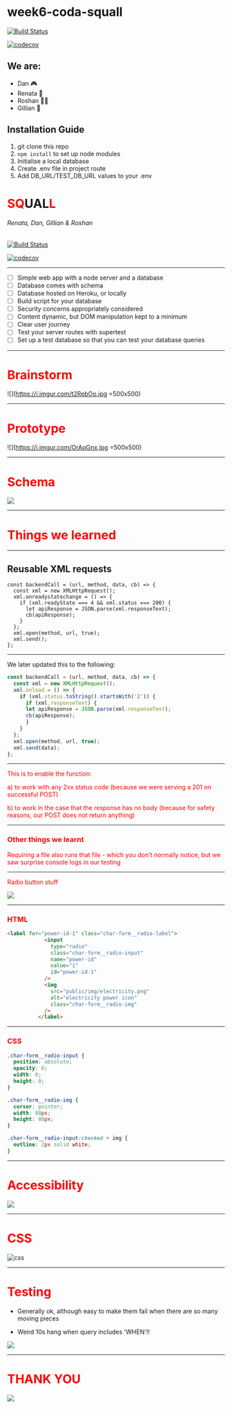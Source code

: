 # week6-coda-squall

[![Build Status](https://travis-ci.org/fac18/week6-coda-squall.svg?branch=master)](https://travis-ci.org/fac18/week6-coda-squall)

[![codecov](https://codecov.io/gh/fac18/week6-coda-squall/branch/master/graph/badge.svg)](https://codecov.io/gh/fac18/week6-coda-squall)

## We are:
* Dan 🎮
* Renata 🐰
* Roshan 🙆🏾
* Gillian 🍬

## Installation Guide

1. git clone this repo
2. `npm install` to set up node modules
3. Initialise a local database
4. Create .env file in project route
5. Add DB_URL/TEST_DB_URL values to your .env

# <font color="red">SQ</font>UAL<font color="red">L</font>
<h6>
Renata, Dan, Gillian & Roshan
</h6>

[![Build Status](https://travis-ci.org/fac18/week6-coda-squall.svg?branch=master)](https://travis-ci.org/fac18/week6-coda-squall)

[![codecov](https://codecov.io/gh/fac18/week6-coda-squall/branch/master/graph/badge.svg)](https://codecov.io/gh/fac18/week6-coda-squall)

---

- [ ] Simple web app with a node server and a database
- [ ] Database comes with schema
- [ ] Database hosted on Heroku, or locally
- [ ] Build script for your database
- [ ] Security concerns appropriately considered
- [ ] Content dynamic, but DOM manipulation kept to a minimum
- [ ] Clear user journey
- [ ] Test your server routes with supertest
- [ ] Set up a test database so that you can test your database queries

---

# <font color="red">Brainstorm</font>

![](https://i.imgur.com/t2RebOo.jpg =500x500)


---

# <font color="red">Prototype</font>

![](https://i.imgur.com/OrAqGnx.jpg =500x500)



---

# <font color="red">Schema</font>

![](https://i.imgur.com/pfGJA4a.png)


---

# <font color="red">Things we learned</font>

---

<h2> Reusable XML requests </h2>

```javascript=
const backendCall = (url, method, data, cb) => {
  const xml = new XMLHttpRequest();
  xml.onreadystatechange = () => {
    if (xml.readyState === 4 && xml.status === 200) {
      let apiResponse = JSON.parse(xml.responseText);
      cb(apiResponse);
    }
  };
  xml.open(method, url, true);
  xml.send();
};
```

---

We later updated this to the following:

```javascript
const backendCall = (url, method, data, cb) => {
  const xml = new XMLHttpRequest();
  xml.onload = () => {
    if (xml.status.toString().startsWith('2')) {
      if (xml.responseText) {
      let apiResponse = JSON.parse(xml.responseText);
      cb(apiResponse);
      }
    }
  };
  xml.open(method, url, true);
  xml.send(data);
};
```

---

<font color="red">
This is to enable the function:

a) to work with any 2xx status code (because we were serving a 201 on successful POST)

b) to work in the case that the response has no body (because for safety reasons, our POST does not return anything)
</font>

---



### <font color="red">Other things we learnt

Requiring a file also runs that file - which you don't normally notice, but we saw surprise console logs in our testing
</font>

---

<font color="red">Radio button stuff</font>

![](https://media.giphy.com/media/ER9ew0BbQGCDC/giphy.gif)

---

### <font color='red'> HTML </font>

```html
<label for="power-id-1" class="char-form__radio-label">
            <input
              type="radio"
              class="char-form__radio-input"
              name="power-id"
              value="1"
              id="power-id-1"
            />
            <img
              src="public/img/electricity.png"
              alt="electricity power icon"
              class="char-form__radio-img"
            />
          </label>
```

---

### <font color='red'> CSS </font>

```css
.char-form__radio-input {
  position: absolute;
  opacity: 0;
  width: 0;
  height: 0;
}

.char-form__radio-img {
  cursor: pointer;
  width: 88px;
  height: 88px;
}

.char-form__radio-input:checked + img {
  outline: 2px solid white;
}
```

---

# <font color="red">Accessibility</font>

![](https://i.imgur.com/ZIYVYvN.png)


---

# <font color="red">CSS</font>

![css](https://imgur.com/1mzfzUN.jpg)

---

# <font color="red">Testing</font>

* Generally ok, although easy to make them fail when there are so many moving pieces

* Weird 10s hang when query includes 'WHEN'!!

![](https://imgur.com/xOf25aX.jpg)

---

# <font color="red">THANK YOU</font> 

![](https://media2.giphy.com/media/7ywpENs4MoQko/giphy.webp?cid=790b7611c585508caf0ababbacb18e138ba492a714c57fd7&rid=giphy.webp)



